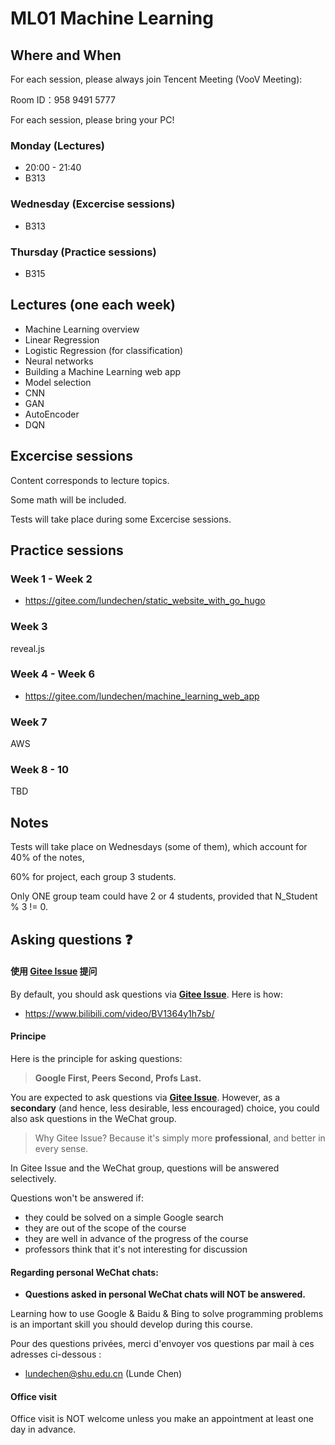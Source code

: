 
# ML01 Machine Learning

## Where and When

For each session, please always join Tencent Meeting (VooV Meeting):

Room ID：958 9491 5777

For each session, please bring your PC!

### Monday (Lectures)

- 20:00 - 21:40
- B313

### Wednesday (Excercise sessions)
- B313



### Thursday (Practice sessions)

- B315

## Lectures (one each week)

- Machine Learning overview
- Linear Regression
- Logistic Regression (for classification)
- Neural networks
- Building a Machine Learning web app
- Model selection
- CNN
- GAN
- AutoEncoder
- DQN

## Excercise sessions

Content corresponds to lecture topics.

Some math will be included.

Tests will take place during some Excercise sessions.

## Practice sessions

### Week 1 - Week 2

- https://gitee.com/lundechen/static_website_with_go_hugo

### Week 3 

reveal.js

### Week 4 - Week 6

- https://gitee.com/lundechen/machine_learning_web_app

### Week 7

AWS 

### Week 8 - 10

TBD

## Notes

Tests will take place on Wednesdays (some of them), which account for 40% of the notes,

60% for project, each group 3 students.

Only ONE group team could have 2 or 4 students, provided that N_Student % 3 != 0.

## Asking questions :question:

#### 使用 **[Gitee Issue](https://gitee.com/lundechen/cpp/issues)** 提问
By default, you should ask questions via **[Gitee Issue](https://gitee.com/lundechen/cpp/issues)**. Here is how:
- https://www.bilibili.com/video/BV1364y1h7sb/

#### Principe
Here is the principle for asking questions:

>  **Google First, Peers Second, Profs Last.**

You are expected to ask questions via **[Gitee Issue](https://gitee.com/lundechen/cpp/issues)**. However, as a **secondary**  (and hence, less desirable, less encouraged) choice, 
you could also 
ask questions in the WeChat group.

> Why Gitee Issue? Because it's simply more **professional**, and better in every sense.

In Gitee Issue and the WeChat group, questions will be answered selectively. 

Questions won't be answered if:
- they could be solved on a simple Google search
- they are out of the scope of the course
- they are well in advance of the progress of the course
- professors think that it's not interesting for discussion

#### Regarding personal WeChat chats:
- **Questions asked in personal WeChat chats will NOT be answered.**

Learning how to use Google & Baidu & Bing to solve programming problems is an important skill you should develop during this course.

Pour des questions privées, merci d'envoyer vos questions par mail à ces adresses ci-dessous :
- lundechen@shu.edu.cn (Lunde Chen)

#### Office visit

Office visit is NOT welcome unless you make an appointment at least one day in advance.



